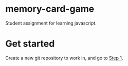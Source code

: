 # memory-card-game
Student assignment for learning javascript.

# Get started
Create a new git repository to work in, and go to [Step 1]('/step-1/).